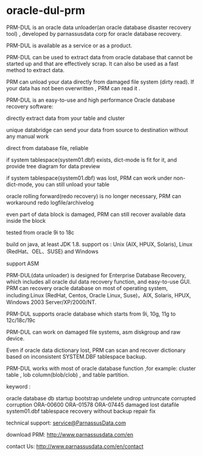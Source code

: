 # oracle-dul-prm


PRM-DUL is an oracle data unloader(an oracle database disaster recovery tool)  , developed by parnassusdata corp for oracle database recovery.

PRM-DUL is available as a service or as a product.


PRM-DUL can be used to extract data from oracle database that cannot be started up and that are effectively scrap. It can also be used as a fast method to extract data.




PRM can unload your data directly from damaged file system (dirty read). If your data has not been overwritten , PRM can read it .



PRM-DUL is an easy-to-use and high performance Oracle database recovery software:


  directly extract data from your table and cluster
  
  unique databridge can send your data from source to destination without any manual work
  
  direct from database file, reliable
  
  if system tablespace(system01.dbf) exists, dict-mode is fit for it, and provide tree diagram for data preview
  
  if system tablespace(system01.dbf) was lost, PRM can work under non-dict-mode, you can still unload your table 
  
  oracle rolling forward(redo recovery) is no longer necessary, PRM can workaround redo logfile/archivelog
  
  even part of data block is damaged, PRM can still recover available data inside the block
  
  tested from oracle 9i to 18c
  
  build on java, at least JDK 1.8.  support os : Unix (AIX, HPUX, Solaris), Linux (RedHat、OEL、SUSE) and Windows
  
  support ASM




PRM-DUL(data unloader) is designed for Enterprise Database Recovery, which includes all oracle dul data recovery function, and easy-to-use GUI. PRM can recovery oracle database on most of operating system, including:Linux (RedHat, Centos, Oracle Linux, Suse)，AIX, Solaris, HPUX, Windows 2003 Server/XP/2000/NT.

PRM-DUL supports oracle database which starts from 9i, 10g, 11g to 12c/18c/19c

PRM-DUL can work on damaged file systems, asm diskgroup and raw device.

Even if oracle data dictionary lost, PRM can scan and recover dictionary based on inconsistent SYSTEM.DBF tablespace backup. 

PRM-DUL works with most of oracle database function ,for example:  cluster table , lob column(blob/clob) , and table partition. 



keyword :

oracle database db startup bootstrap undelete undrop untruncate corrupted corruption ORA-00600 ORA-01578 ORA-07445 damaged lost datafile system01.dbf tablespace recovery without backup repair fix 


technical support: 	service@ParnassusData.com

download PRM: 	http://www.parnassusdata.com/en

contact Us: 		http://www.parnassusdata.com/en/contact

